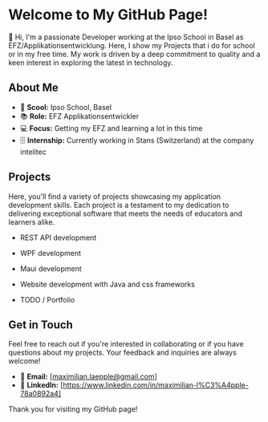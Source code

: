 # Welcome to My GitHub Page!

👋 Hi, I'm a passionate Developer working at the Ipso School in Basel as EFZ/Applikationsentwicklung. Here, I show my Projects that i do for school or in my free time. My work is driven by a deep commitment to quality and a keen interest in exploring the latest in technology.

## About Me

- 🏫 **Scool:** Ipso School, Basel
- 📚 **Role:** EFZ Applikationsentwickler
- 💻 **Focus:** Getting my EFZ and learning a lot in this time
-  🗄 **Internship:** Currently working in Stans (Switzerland) at the company intelitec

## Projects

Here, you'll find a variety of projects showcasing my application development skills. Each project is a testament to my dedication to delivering exceptional software that meets the needs of educators and learners alike.

 - REST API development
 - WPF development
 - Maui development
 - Website development with Java and css frameworks

 - TODO / Portfolio 

## Get in Touch

Feel free to reach out if you're interested in collaborating or if you have questions about my projects. Your feedback and inquiries are always welcome!

- 📧 **Email:** [maximilian.laepple@gmail.com]
- 💼 **LinkedIn:** [https://www.linkedin.com/in/maximilian-l%C3%A4pple-78a0892a4]

Thank you for visiting my GitHub page!
